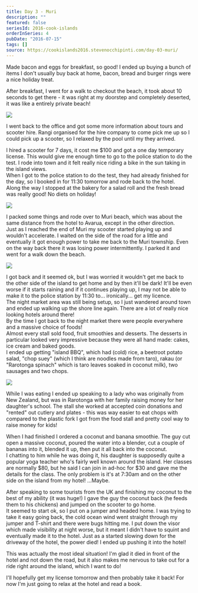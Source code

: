 ```yaml
---
title: Day 3 - Muri
description: ""
featured: false
seriesId: 2016-cook-islands
orderInSeries: 4
pubDate: "2016-07-15"
tags: []
source: https://cookislands2016.stevenocchipinti.com/day-03-muri/
---
```


Made bacon and eggs for breakfast, so good! I ended up buying a bunch of items I
don't usually buy back at home, bacon, bread and burger rings were a nice
holiday treat.

After breakfast, I went for a walk to checkout the beach, it took about 10
seconds to get there - it was right at my doorstep and completely deserted, it
was like a entirely private beach!

![](https://res.cloudinary.com/stevenocchipinti/image/upload/c_limit,h_600,w_600/v1/cookislands2016/day-03-beach_qzfd1n.jpg)

I went back to the office and got some more information about tours and scooter
hire. Rangi organised for the hire company to come pick me up so I could pick up
a scooter, so I relaxed by the pool until my they arrived.

I hired a scooter for 7 days, it cost me $100 and got a one day temporary
license. This would give me enough time to go to the police station to do the
test. I rode into town and it felt really nice riding a bike in the sun taking
in the island views.  
When I got to the police station to do the test, they had already finished for
the day, so I booked in for 11:30 tomorrow and rode back to the hotel.  
Along the way I stopped at the bakery for a salad roll and the fresh bread was
really good! No diets on holiday!

![](https://res.cloudinary.com/stevenocchipinti/image/upload/c_limit,h_600,w_600/v1/cookislands2016/day-03-bakery_qqqgfo.jpg)

I packed some things and rode over to Muri beach, which was about the same
distance from the hotel to Avarua, except in the other direction.  
Just as I reached the end of Muri my scooter started playing up and wouldn't
accelerate. I waited on the side of the road for a little and eventually it got
enough power to take me back to the Muri township. Even on the way back there it
was losing power intermittently. I parked it and went for a walk down the beach.

![](https://res.cloudinary.com/stevenocchipinti/image/upload/c_limit,h_600,w_600/v1/cookislands2016/day-03-muri-beach_bvnpvo.jpg)

I got back and it seemed ok, but I was worried it wouldn't get me back to the
other side of the island to get home and by then it'll be dark! It'll be even
worse if it starts raining and if it continues playing up, I may not be able to
make it to the police station by 11:30 to... ironically... get my licence.  
The night market area was still being setup, so I just wandered around town and
ended up walking up the shore line again. There are a lot of really nice looking
hotels around there!  
By the time I got back to the night market there were people everywhere and a
massive choice of foods!  
Almost every stall sold food, fruit smoothies and desserts. The desserts in
particular looked very impressive because they were all hand made: cakes, ice
cream and baked goods.  
I ended up getting "island BBQ", which had (cold) rice, a beetroot potato salad,
"chop suey" (which I think are noodles made from taro), rakau (or "Rarotonga
spinach" which is taro leaves soaked in coconut milk), two sausages and two
chops.

![](https://res.cloudinary.com/stevenocchipinti/image/upload/c_limit,h_600,w_600/v1/cookislands2016/day-03-dinner_hmnury.jpg)

While I was eating I ended up speaking to a lady who was originally from New
Zealand, but was in Rarotonga with her family raising money for her daughter's
school. The stall she worked at accepted coin donations and "rented" out cutlery
and plates - this was way easier to eat chops with compared to the plastic fork
I got from the food stall and pretty cool way to raise money for kids!

When I had finished I ordered a coconut and banana smoothie. The guy cut open a
massive coconut, poured the water into a blender, cut a couple of bananas into
it, blended it up, then put it all back into the coconut.  
I chatting to him while he was doing it, his daughter is supposedly quite a
popular yoga teacher who's fairly well known around the island. Her classes are
normally $80, but he said I can join in ad-hoc for $30 and gave me the details
for the class. The only problem is it's at 7:30am and on the other side on the
island from my hotel! ...Maybe.

After speaking to some tourists from the UK and finishing my coconut to the best
of my ability (it was huge!) I gave the guy the coconut back (he feeds them to
his chickens) and jumped on the scooter to go home.  
It seemed to start ok, so I put on a jumper and headed home. I was trying to
take it easy going back, the cold ocean wind went straight through my jumper and
T-shirt and there were bugs hitting me. I put down the visor which made
visibility at night worse, but it meant I didn't have to squint and eventually
made it to the hotel. Just as a started slowing down for the driveway of the
hotel, the power died! I ended up pushing it into the hotel!

This was actually the most ideal situation! I'm glad it died in front of the
hotel and not down the road, but it also makes me nervous to take out for a ride
right around the island, which I want to do!

I'll hopefully get my license tomorrow and then probably take it back!
For now I'm just going to relax at the hotel and read a book.
